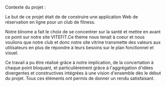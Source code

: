 
Contexte du projet : 


Le but de ce projet était de de construire une application Web de réservation en ligne pour un club de fitness.


Notre bînome a fait le choix de se concentrer sur la santé et mettre en avant ce point sur notre site VITEFIT.Ce thème nous tenait à coeur et nous voulions que notre club et donc notre site vitrine transmette 
des valeurs aux utilisateurs en plus de répondre à leurs besoins sur le plan fonctionnel et visuel.


Ce travail a pu être réalisé grâce à notre implication, de la concertation à chaque point bloquant, et particulièrement grâce à l'aggrégation d'idées divergentes et constructives intégrées à une vision d'ensemble dès le début du projet. Tous ces éléments ont permis de donner un rendu satisfaisant.



